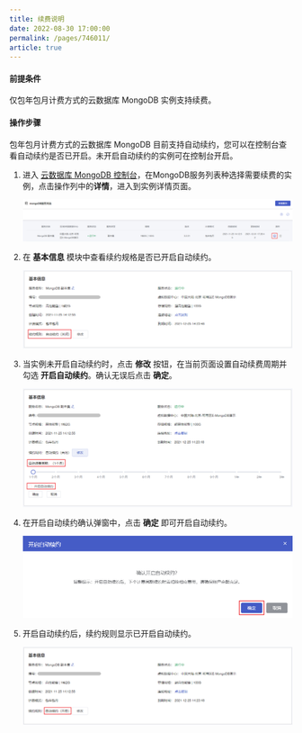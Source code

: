 ```yaml
---
title: 续费说明
date: 2022-08-30 17:00:00
permalink: /pages/746011/
article: true
---
```



#### 前提条件

仅包年包月计费方式的云数据库 MongoDB 实例支持续费。

#### 操作步骤

包年包月计费方式的云数据库 MongoDB 目前支持自动续约，您可以在控制台查看自动续约是否已开启。未开启自动续约的实例可在控制台开启。

1. 进入 [云数据库 MongoDB 控制台](https://console.capitalonline.net/mongodb)，在MongoDB服务列表种选择需要续费的实例，点击操作列中的**详情**，进入到实例详情页面。

   ![renew_list](./../pic/renew_list.png)

2. 在 **基本信息** 模块中查看续约规格是否已开启自动续约。

   ![renew_console](./../pic/renew_console.png)

3. 当实例未开启自动续约时，点击 **修改** 按钮，在当前页面设置自动续费周期并勾选 **开启自动续约**。确认无误后点击 **确定**。

   ![renew_change](./../pic/renew_change.png)

4. 在开启自动续约确认弹窗中，点击 **确定** 即可开启自动续约。

   ![renew_popup](./../pic/renew_popup.png)

5. 开启自动续约后，续约规则显示已开启自动续约。

   ![renew_console2](./../pic/renew_console2.png)
